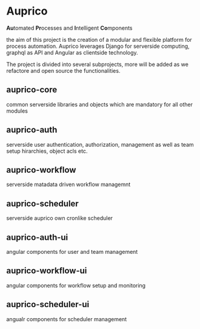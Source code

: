 # Auprico
**Au**tomated **Pr**ocesses and **I**ntelligent **Co**mponents

the aim of this project is the creation of a modular and flexible platform for process automation. Auprico leverages Django for serverside computing, graphql as API and Angular as clientside technology.

The project is divided into several subprojects, more will be added as we refactore and open source the functionalities.

## auprico-core

common serverside libraries and objects which are mandatory for all other modules

## auprico-auth

serverside user authentication, authorization, management as well as team setup hirarchies, object acls etc.

## auprico-workflow

serverside matadata driven workflow managemnt

## auprico-scheduler

serverside auprico own cronlike scheduler

## auprico-auth-ui

angular components for user and team management

## auprico-workflow-ui

angular components for workflow setup and monitoring

## auprico-scheduler-ui

angualr components for scheduler management



